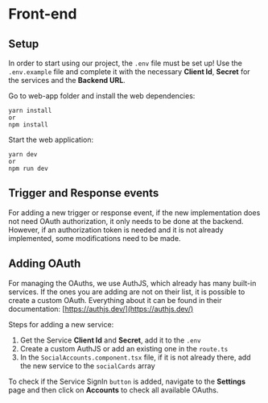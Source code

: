# Front-end

## Setup

In order to start using our project, the `.env` file must be set up! 
Use the `.env.example` file and complete it with the necessary **Client Id**, **Secret** for the services and the **Backend URL**.

Go to web-app folder and install the web dependencies:

```
yarn install
or 
npm install
```
Start the web application:
```
yarn dev
or 
npm run dev
```

## Trigger and Response events

For adding a new trigger or response event, if the new implementation does not need OAuth authorization, it only needs to be done at the backend. However, if an authorization token is needed and it is not already implemented, some modifications need to be made.

## Adding OAuth

For managing the OAuths, we use AuthJS, which already has many built-in services. If the ones you are adding are not on their list, it is possible to create a custom OAuth.
Everything about it can be found in their documentation: [https://authjs.dev/](https://authjs.dev/)

Steps for adding a new service:
 1. Get the Service **Client Id** and **Secret**, add it to the `.env`
 2. Create a custom AuthJS or add an existing one in the  `route.ts`
 3. In the `SocialAccounts.component.tsx` file, if it is not already there, add the new service to the `socialCards` array

To check if the Service SignIn `button` is added, navigate to the **Settings** page and then click on **Accounts** to check all available OAuths.
